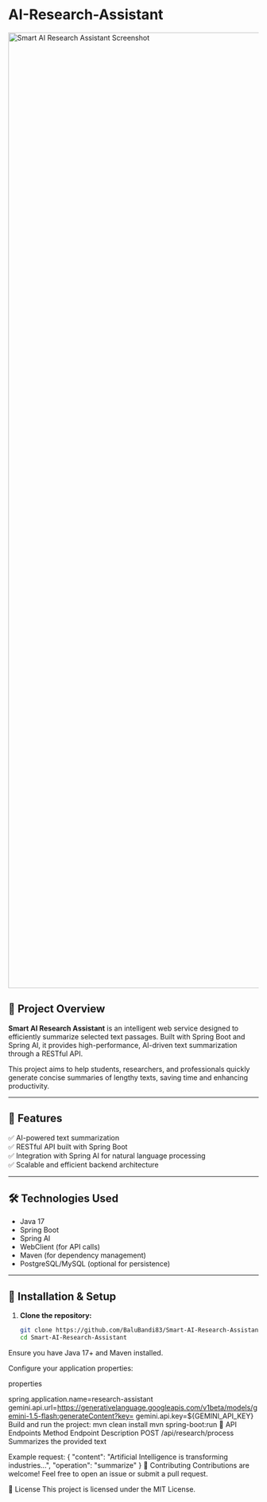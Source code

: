 # AI-Research-Assistant

<img width="1920" alt="Smart AI Research Assistant Screenshot" src="https://github.com/user-attachments/assets/9c5cd818-4a6a-4077-af02-2e485a755cdb" />

## 📌 Project Overview

**Smart AI Research Assistant** is an intelligent web service designed to efficiently summarize selected text passages. Built with Spring Boot and Spring AI, it provides high-performance, AI-driven text summarization through a RESTful API.

This project aims to help students, researchers, and professionals quickly generate concise summaries of lengthy texts, saving time and enhancing productivity.

---

## 🚀 Features

✅ AI-powered text summarization  
✅ RESTful API built with Spring Boot  
✅ Integration with Spring AI for natural language processing  
✅ Scalable and efficient backend architecture  

---

## 🛠️ Technologies Used

- Java 17  
- Spring Boot  
- Spring AI  
- WebClient (for API calls)  
- Maven (for dependency management)  
- PostgreSQL/MySQL (optional for persistence)

---

## 🔧 Installation & Setup

1. **Clone the repository:**
   ```bash
   git clone https://github.com/BaluBandi83/Smart-AI-Research-Assistant.git
   cd Smart-AI-Research-Assistant
Ensure you have Java 17+ and Maven installed.

Configure your application properties:

properties

spring.application.name=research-assistant
gemini.api.url=https://generativelanguage.googleapis.com/v1beta/models/gemini-1.5-flash:generateContent?key=
gemini.api.key=${GEMINI_API_KEY}
Build and run the project:
mvn clean install
mvn spring-boot:run
📡 API Endpoints
Method	Endpoint	Description
POST	/api/research/process	Summarizes the provided text

Example request:
{
  "content": "Artificial Intelligence is transforming industries...",
  "operation": "summarize"
}
🤝 Contributing
Contributions are welcome! Feel free to open an issue or submit a pull request.

📄 License
This project is licensed under the MIT License.

